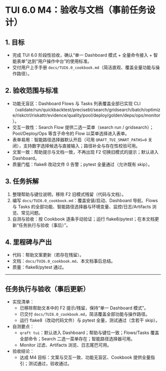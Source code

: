 # TUI 6.0 M4：验收与文档（事前任务设计）

## 1. 目标
- 完成 TUI 6.0 阶段性验收，确认“单一 Dashboard 模式 + 全量命令接入 + 智能表单”达到“用户操作中台”的使用标准。
- 交付用户上手手册 `docs/TUI6.0_cookbook.md`（简洁直观、覆盖全量功能与操作路径）。

## 2. 验收范围与标准
- 功能无盲区：Dashboard Flows 与 Tasks 列表覆盖全部已实现 CLI（validate/run/quickbacktest/precisebt/search/gridsearch/batch/optimize/riskctrl/riskattr/evidence/quality/pool/deploy/golden/deps/ops/monitor）。
- 交互一致性：Search Flow 提供二选一菜单（search run / gridsearch）；Pool/Deploy/Ops 等含子命令的 Flow 以菜单选择进入表单。
- 表单易用：智能路径选择器默认开启（可用 `QRAFT_TUI_SMART_PATHS=0` 关闭），支持数字选择候选与直接输入；路径补全与存在性校验可用。
- 文案一致：帮助提示与文档一致，不再出现 F2 切换旧模式的提示；默认进入 Dashboard。
- 质量门槛：flake8 改动文件 0 告警；pytest 全量通过（允许既有 skip）。

## 3. 任务拆解
1) 整理帮助与键位说明，移除 F2 旧模式残留（代码与文档）。
2) 编写 `docs/TUI6.0_cookbook.md`：覆盖安装/启动、Dashboard 导航、Flows 与 Tasks 的全部功能、智能路径选择器与环境变量、监控/日志/Artifacts 浏览、常见问题。
3) 自测与验收：按 Cookbook 逐条手动验证；运行 flake8/pytest；在本文档更新“任务执行与验收（事后）”。

## 4. 里程碑与产出
- 代码：帮助文案更新（若存在残留）。
- 文档：`docs/TUI6.0_cookbook.md`、本文档事后总结。
- 质量：flake8/pytest 通过。

---

## 任务执行与验收（事后更新）
- 实现清单：
  - 已移除帮助文本中的 F2 提示/残留，保持“单一 Dashboard 模式”。
  - 已交付 `docs/TUI6.0_cookbook.md`，简洁覆盖全部功能与操作路径。
  - 运行 flake8（改动代码文件）与 pytest 全量，测试通过（含若干 skip）。
- 自测要点：
  - `qraft tui`：默认进入 Dashboard；帮助与键位一致；Flows/Tasks 覆盖全部命令；Search 二选一菜单存在；智能路径选择器可用。
  - Monitor 过滤、Artifacts 浏览、日志尾巴可用。
- 验收结论：
  - 达成 M4 目标：文案与交互一致、功能无盲区、Cookbook 提供全量指引；测试通过，验收通过。
